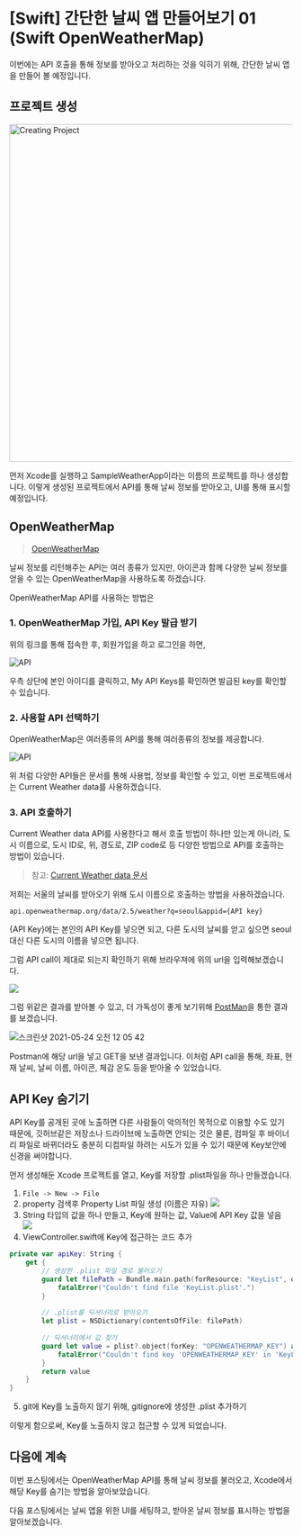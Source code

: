 # [Swift] 간단한 날씨 앱 만들어보기 01 (Swift OpenWeatherMap)

이번에는 API 호출을 통해 정보를 받아오고 처리하는 것을 익히기 위해,
간단한 날씨 앱을 만들어 볼 예정입니다.

## 프로젝트 생성

<img width="600" alt="Creating Project" src="https://user-images.githubusercontent.com/22260098/119263554-78fdc280-bc1a-11eb-818e-5e6b568633a9.png">

먼저 Xcode를 실행하고 SampleWeatherApp이라는 이름의 프로젝트를 하나 생성합니다.
이렇게 생성된 프로젝트에서 API를 통해 날씨 정보를 받아오고, UI를 통해 표시할 예정입니다.

## OpenWeatherMap

> [OpenWeatherMap](https://openweathermap.org)

날씨 정보를 리턴해주는 API는 여러 종류가 있지만, 아이콘과 함께 다양한 날씨 정보를 얻을 수 있는 OpenWeatherMap을 사용하도록 하겠습니다.

OpenWeatherMap API를 사용하는 방법은

### 1. OpenWeatherMap 가입, API Key 발급 받기

위의 링크를 통해 접속한 후, 회원가입을 하고 로그인을 하면,

<img alt="API" src="https://user-images.githubusercontent.com/22260098/119265167-b6fde500-bc20-11eb-8e3e-d43d25dcbf1e.png">

우측 상단에 본인 아이디를 클릭하고, My API Keys를 확인하면 발급된 key를 확인할 수 있습니다.

### 2. 사용할 API 선택하기

OpenWeatherMap은 여러종류의 API를 통해 여러종류의 정보를 제공합니다.

<img alt="API" src="https://user-images.githubusercontent.com/22260098/119265250-f6c4cc80-bc20-11eb-810b-89e48ff85295.png">

위 처럼 다양한 API들은 문서를 통해 사용법, 정보를 확인할 수 있고,
이번 프로젝트에서는 Current Weather data를 사용하겠습니다.

### 3. API 호출하기

Current Weather data API를 사용한다고 해서 호출 방법이 하나만 있는게 아니라,
도시 이름으로, 도시 ID로, 위, 경도로, ZIP code로 등 다양한 방법으로 API를 호출하는 방법이 있습니다.

> 참고: [Current Weather data 문서](https://openweathermap.org/current)

저희는 서울의 날씨를 받아오기 위해 도시 이름으로 호출하는 방법을 사용하겠습니다.
```
api.openweathermap.org/data/2.5/weather?q=seoul&appid={API key}
```
{API Key}에는 본인의 API Key를 넣으면 되고, 다른 도시의 날씨를 얻고 싶으면 seoul 대신 다른 도시의 이름을 넣으면 됩니다.

그럼 API call이 제대로 되는지 확인하기 위해 브라우져에 위의 url을 입력해보겠습니다.

![](https://user-images.githubusercontent.com/22260098/119265920-9b480e00-bc23-11eb-8fe7-e7c626427571.png)

그럼 위같은 결과를 받아볼 수 있고, 더 가독성이 좋게 보기위해 [PostMan](https://www.postman.com)을 통한 결과를 보겠습니다.

![스크린샷 2021-05-24 오전 12 05 42](https://user-images.githubusercontent.com/22260098/119265955-c92d5280-bc23-11eb-9bb0-1d8564f9175c.png)

Postman에 해당 url을 넣고 GET을 보낸 결과입니다.
이처럼 API call을 통해, 좌표, 현재 날씨, 날씨 이름, 아이콘, 체감 온도 등을 받아올 수 있었습니다.

## API Key 숨기기

API Key를 공개된 곳에 노출하면 다른 사람들이 악의적인 목적으로 이용할 수도 있기 때문에,
깃허브같은 저장소나 드라이브에 노출하면 안되는 것은 물론, 컴파일 후 바이너리 파일로 바뀌더라도 충분히 디컴파일 하려는 시도가 있을 수 있기 때문에 Key보안에 신경을 써야합니다.

먼저 생성해둔 Xcode 프로젝트를 열고, Key를 저장할 .plist파일을 하나 만들겠습니다.

1. ```File -> New -> File```
2. property 검색후 Property List 파일 생성 (이름은 자유)
![](https://user-images.githubusercontent.com/22260098/119300875-78a60b80-bc9c-11eb-9e45-a5ed967bf95d.png)
3. String 타입의 값을 하나 만들고, Key에 원하는 값, Value에 API Key 값을 넣음
![](https://user-images.githubusercontent.com/22260098/119301066-d89cb200-bc9c-11eb-9a59-61a634aa3c08.png)
4. ViewController.swift에 Key에 접근하는 코드 추가
```swift
private var apiKey: String {
    get {
        // 생성한 .plist 파일 경로 불러오기
        guard let filePath = Bundle.main.path(forResource: "KeyList", ofType: "plist") else {
            fatalError("Couldn't find file 'KeyList.plist'.")
        }
        
        // .plist를 딕셔너리로 받아오기
        let plist = NSDictionary(contentsOfFile: filePath)
        
        // 딕셔너리에서 값 찾기
        guard let value = plist?.object(forKey: "OPENWEATHERMAP_KEY") as? String else {
            fatalError("Couldn't find key 'OPENWEATHERMAP_KEY' in 'KeyList.plist'.")
        }
        return value
    }
}
```
5. git에 Key를 노출하지 않기 위해, gitignore에 생성한 .plist 추가하기

이렇게 함으로써, Key를 노출하지 않고 접근할 수 있게 되었습니다.

## 다음에 계속

이번 포스팅에서는 OpenWeatherMap API를 통해 날씨 정보를 불러오고,
Xcode에서 해당 Key를 숨기는 방법을 알아보았습니다.

다음 포스팅에서는 날씨 앱을 위한 UI를 세팅하고, 받아온 날씨 정보를 표시하는 방법을 알아보겠습니다.